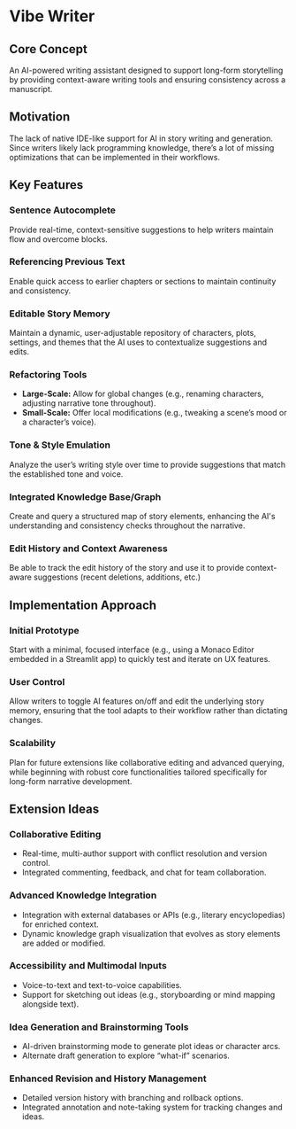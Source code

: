 # Vibe Writer

## Core Concept

An AI-powered writing assistant designed to support long-form storytelling by providing context-aware writing tools and ensuring consistency across a manuscript.

## Motivation

The lack of native IDE-like support for AI in story writing and generation. Since writers likely lack programming knowledge, there’s a lot of missing optimizations that can be implemented in their workflows.

## Key Features

### Sentence Autocomplete

Provide real-time, context-sensitive suggestions to help writers maintain flow and overcome blocks.

### Referencing Previous Text

Enable quick access to earlier chapters or sections to maintain continuity and consistency.

### Editable Story Memory

Maintain a dynamic, user-adjustable repository of characters, plots, settings, and themes that the AI uses to contextualize suggestions and edits.

### Refactoring Tools

- **Large-Scale:** Allow for global changes (e.g., renaming characters, adjusting narrative tone throughout).
- **Small-Scale:** Offer local modifications (e.g., tweaking a scene’s mood or a character’s voice).

### Tone & Style Emulation

Analyze the user’s writing style over time to provide suggestions that match the established tone and voice.

### Integrated Knowledge Base/Graph

Create and query a structured map of story elements, enhancing the AI's understanding and consistency checks throughout the narrative.

### Edit History and Context Awareness

Be able to track the edit history of the story and use it to provide context-aware suggestions (recent deletions, additions, etc.)

## Implementation Approach

### Initial Prototype

Start with a minimal, focused interface (e.g., using a Monaco Editor embedded in a Streamlit app) to quickly test and iterate on UX features.

### User Control

Allow writers to toggle AI features on/off and edit the underlying story memory, ensuring that the tool adapts to their workflow rather than dictating changes.

### Scalability

Plan for future extensions like collaborative editing and advanced querying, while beginning with robust core functionalities tailored specifically for long-form narrative development.

## Extension Ideas

### Collaborative Editing

- Real-time, multi-author support with conflict resolution and version control.
- Integrated commenting, feedback, and chat for team collaboration.

### Advanced Knowledge Integration

- Integration with external databases or APIs (e.g., literary encyclopedias) for enriched context.
- Dynamic knowledge graph visualization that evolves as story elements are added or modified.

### Accessibility and Multimodal Inputs

- Voice-to-text and text-to-voice capabilities.
- Support for sketching out ideas (e.g., storyboarding or mind mapping alongside text).

### Idea Generation and Brainstorming Tools

- AI-driven brainstorming mode to generate plot ideas or character arcs.
- Alternate draft generation to explore “what-if” scenarios.

### Enhanced Revision and History Management

- Detailed version history with branching and rollback options.
- Integrated annotation and note-taking system for tracking changes and ideas.
